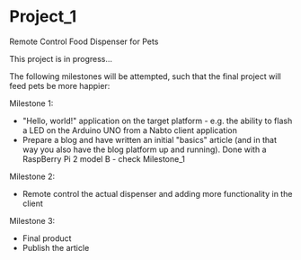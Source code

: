 # Project_1
Remote Control Food Dispenser for Pets

This project is in progress...

The following milestones will be attempted, such that the final project will feed pets be more happier:

Milestone 1: 
- "Hello, world!" application on the target platform - e.g. the ability to flash a LED on the Arduino UNO from a Nabto client application
- Prepare a blog and have written an initial "basics" article (and in that way you also have the blog platform up and running).
Done with a RaspBerry Pi 2 model B - check Milestone_1

Milestone 2: 
- Remote control the actual dispenser and adding more functionality in the client

Milestone 3: 
- Final product 
- Publish the article
